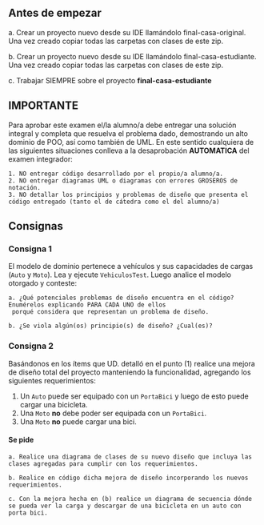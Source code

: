 ## Antes de empezar
 
a. Crear un proyecto nuevo desde su IDE llamándolo final-casa-original. Una vez creado copiar todas las carpetas con
 clases de este zip.
 
b. Crear un proyecto nuevo desde su IDE llamándolo final-casa-estudiante. Una vez creado copiar todas las carpetas con
 clases de este zip.
 
c. Trabajar SIEMPRE sobre el proyecto **final-casa-estudiante**


## IMPORTANTE

Para aprobar este examen el/la alumno/a debe entregar una solución integral y completa que resuelva el problema dado, demostrando un alto dominio de POO, así como también de UML.
En este sentido cualquiera de las siguientes situaciones conlleva a la desaprobación **AUTOMATICA** del examen integrador:

	1. NO entregar código desarrollado por el propio/a alumno/a.
	2. NO entregar diagramas UML o diagramas con errores GROSEROS de notación.
	3. NO detallar los principios y problemas de diseño que presenta el código entregado (tanto el de cátedra como el del alumno/a)

## Consignas

### Consigna 1
El modelo de dominio pertenece a vehículos y sus capacidades de cargas (`Auto` y `Moto`). Lea y ejecute `VehiculosTest`. Luego analice el modelo otorgado y conteste:

    a. ¿Qué potenciales problemas de diseño encuentra en el código? Enumérelos explicando PARA CADA UNO de ellos
	 porqué considera que representan un problema de diseño.
    
    b. ¿Se viola algún(os) principio(s) de diseño? ¿Cual(es)? 
 
### Consigna 2
Basándonos en los ítems que UD. detalló en el punto (1) realice una mejora de diseño total del proyecto manteniendo la funcionalidad, agregando los siguientes requerimientos:
 	
1. Un `Auto` puede ser equipado con un `PortaBici` y luego de esto puede cargar una bicicleta.
2. Una `Moto` **no** debe poder ser equipada con un `PortaBici`.
3. Una `Moto` **no** puede cargar una bici.

#### Se pide

    a. Realice una diagrama de clases de su nuevo diseño que incluya las clases agregadas para cumplir con los requerimientos.
    
    b. Realice en código dicha mejora de diseño incorporando los nuevos requerimientos.

    c. Con la mejora hecha en (b) realice un diagrama de secuencia dónde se pueda ver la carga y descargar de una bicicleta en un auto con porta bici. 

